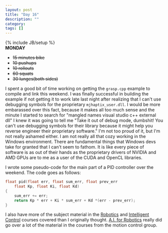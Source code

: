 ```yaml
---
layout: post
title: "Day 16"
description: ""
category:
tags: []
---
```

{% include JB/setup %}  
**MONDAY**  

- ~~15 minutes bike~~
- ~~10 pushups~~
- ~~10 rollouts~~
- ~~60 squats~~
- ~~30 lunges(both sides)~~  

I spent a good bit of time working on getting the `grasp.cpp` example to compile and link this weekend. I was finally successful in building the example if not getting it to work late last night after realizing that I can't use debugging symbols for the proprietary `mjhaptix_user.dll`. I would be more embarassed over this fact, because it makes all too much sense and the minute I started to search for "mangled names visual studio c++ external dll" I knew it was going to tell me "Take it out of debug mode, dumbshit! You can't use debugging symbols for their library because it might help you reverse engineer their proprietary software." I'm not too proud of it, but I'm not really ashamed either. I am not really all that cozy working in the Windows environment. There are fundamental things that Windows devs take for granted that I can't seem to fathom. It is like every piece of software is as out of their hands as the proprietary drivers of NVIDIA and AMD GPUs are to me as a user of the CUDA and OpenCL libraries.

I wrote some pseudo-code for the main part of a PID controller over the weekend. The code goes as follows:

``` C++
float pid(float err, float sum_err, float prev_err
    float Kp, float Ki, float Kd)
{
    sum_err += err;
    return Kp * err + Ki * sum_err + Kd *(err - prev_err);
}
```

I also have more of the subject material in the [Robotics](http://homes.cs.washington.edu/~todorov/courses/cseP590/index.html) and [Intelligent Control](http://homes.cs.washington.edu/~todorov/courses/amath579/index.html) courses covered than I originally thought. [A.I. for Robotics](https://www.udacity.com/course/artificial-intelligence-for-robotics--cs373) really did go over a lot of the material in the courses from the motion control group.

